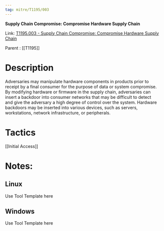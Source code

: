 ```yaml
---
tag: mitre/T1195/003
---
```


**Supply Chain Compromise: Compromise Hardware Supply Chain**

Link: [T1195.003 - Supply Chain Compromise: Compromise Hardware Supply Chain](https://attack.mitre.org/techniques/T1195/003)

Parent : [[T1195]]


# Description

Adversaries may manipulate hardware components in products prior to receipt by a final consumer for the purpose of data or system compromise. By modifying hardware or firmware in the supply chain, adversaries can insert a backdoor into consumer networks that may be difficult to detect and give the adversary a high degree of control over the system. Hardware backdoors may be inserted into various devices, such as servers, workstations, network infrastructure, or peripherals.

# Tactics


[[Initial Access]]


# Notes:

## Linux

Use Tool Template here

## Windows

Use Tool Template here